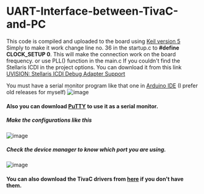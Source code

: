 # **UART-Interface-between-TivaC-and-PC**
This code is compiled and uploaded to the board using [Keil version 5](https://www.keil.com/demo/eval/arm.htm) Simply to make it work change line no. 36 in the startup.c to **#define CLOCK_SETUP 0**. This will make the connection work on the board frequency. or use PLL() function in the main.c
If you couldn't find the Stellaris ICDI in the project options. You can download it from this link [UVISION: Stellaris ICDI Debug Adapter Support](https://developer.arm.com/documentation/ka002280/latest)

You must have a serial monitor program like that one in [Arduino IDE](https://www.arduino.cc/en/main/OldSoftwareReleases) (I prefer old releases for myself)
![image](https://user-images.githubusercontent.com/74486351/167854385-6c0eec3c-9284-49ae-9f40-0529e7a4be30.png)

#### Also you can download [PuTTY](https://www.putty.org/) to use it as a serial monitor. 
##### Make the configurations like this
![image](https://user-images.githubusercontent.com/74486351/167730569-672772a8-c6ed-44be-b7b4-5dff63a0f263.png)

##### Check the device manager to know which port you are using.
![image](https://user-images.githubusercontent.com/74486351/167730750-f2039663-a5aa-463b-ada8-3d9d732242ba.png)

#### You can also download the TivaC drivers from [here](https://www.ti.com/tool/SW-TM4C#downloads) if you don't have them.
